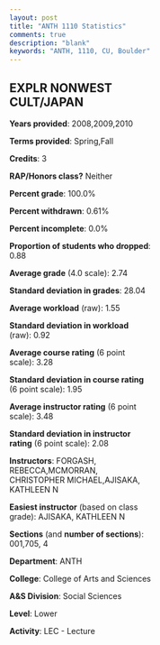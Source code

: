 ```yaml
---
layout: post
title: "ANTH 1110 Statistics"
comments: true
description: "blank"
keywords: "ANTH, 1110, CU, Boulder"
--- 
```

<head>
<script src="https://ajax.googleapis.com/ajax/libs/jquery/2.1.3/jquery.min.js"></script>
<script src="https://dl.dropboxusercontent.com/s/pc42nxpaw1ea4o9/highcharts.js?dl=0"></script>
<!-- <script src="../assets/js/highcharts.js"></script> -->
<style type="text/css">@font-face {
	font-family: "Bebas Neue";
	src: url(https://www.filehosting.org/file/details/544349/BebasNeue%20Regular.otf) format("opentype");
	}
	h1.Bebas { 
		font-family: "Bebas Neue", Verdana, Tahoma;
	}
</style>
</head>
<body>
	<div id="container" style="float: right; width: 45%; height: 88%; margin-left: 2.5%; margin-right: 2.5%;"></div>
	<script language="JavaScript">
		$(document).ready(function() {
		var chart = {type: 'column'};
		var title = {text: 'Grade Distribution'};
		var xAxis = {categories: ['A','B','C','D','F'],crosshair: true};
		var yAxis = {min: 0,title: {text: 'Percentage'}};
		var tooltip = {headerFormat: '<center><b><span style="font-size:20px">{point.key}</span></b></center>',
		               pointFormat: '<td style="padding:0"><b>{point.y:.1f}%</b></td>',
		               footerFormat: '</table>',shared: true,useHTML: true};
		var plotOptions = {column: {pointPadding: 0.0,borderWidth: 0}};  
		var credits = {enabled: false};var series= [{name: 'Percent',data: [28.32,45.58,19.91,3.54,2.65,]}];
		var json = {};
		json.chart = chart;
		json.title = title;
		json.tooltip = tooltip;
		json.xAxis = xAxis;
		json.yAxis = yAxis;  
		json.series = series;
		json.plotOptions = plotOptions;  
		json.credits = credits;
		$('#container').highcharts(json);
	});
	</script>
</body>
			   
## EXPLR NONWEST CULT/JAPAN

**Years provided**: 2008,2009,2010

**Terms provided**: Spring,Fall

**Credits**: 3

**RAP/Honors class?** Neither

**Percent grade**: 100.0%

**Percent withdrawn**: 0.61%

**Percent incomplete**: 0.0%

**Proportion of students who dropped**: 0.88

**Average grade** (4.0 scale): 2.74

**Standard deviation in grades**: 28.04

**Average workload** (raw): 1.55

**Standard deviation in workload** (raw): 0.92

**Average course rating** (6 point scale): 3.28

**Standard deviation in course rating** (6 point scale): 1.95

**Average instructor rating** (6 point scale): 3.48

**Standard deviation in instructor rating** (6 point scale): 2.08

**Instructors**: FORGASH, REBECCA,MCMORRAN, CHRISTOPHER MICHAEL,AJISAKA, KATHLEEN N

**Easiest instructor** (based on class grade): AJISAKA, KATHLEEN N

**Sections** (and **number of sections**): 001,705, 4

**Department**: ANTH

**College**: College of Arts and Sciences

**A&S Division**: Social Sciences

**Level**: Lower

**Activity**: LEC - Lecture
